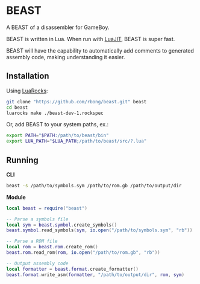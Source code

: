 # BEAST

A BEAST of a disassembler for GameBoy.

BEAST is written in Lua.
When run with [LuaJIT](https://luajit.org/), BEAST is super fast.

BEAST will have the capability to automatically add comments to generated assembly code, making understanding it easier.

## Installation

Using [LuaRocks](https://luarocks.org/):

```sh
git clone "https://github.com/rbong/beast.git" beast
cd beast
luarocks make ./beast-dev-1.rockspec
```

Or, add BEAST to your system paths, ex.:

```sh
export PATH="$PATH:/path/to/beast/bin"
export LUA_PATH="$LUA_PATH;/path/to/beast/src/?.lua"
```

## Running

**CLI**

```bash
beast -s /path/to/symbols.sym /path/to/rom.gb /path/to/output/dir
```

**Module**

```lua
local beast = require("beast")

-- Parse a symbols file
local sym = beast.symbol.create_symbols()
beast.symbol.read_symbols(sym, io.open("/path/to/symbols.sym", "rb"))

-- Parse a ROM file
local rom = beast.rom.create_rom()
beast.rom.read_rom(rom, io.open("/path/to/rom.gb", "rb"))

-- Output assembly code
local formatter = beast.format.create_formatter()
beast.format.write_asm(formatter, "/path/to/output/dir", rom, sym)
```
